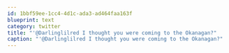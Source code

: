```yaml
---
id: 1bbf59ee-1cc4-4d1c-ada3-ad464faa163f
blueprint: text
category: twitter
title: "'@Darlinglilred I thought you were coming to the Okanagan?"
caption: "'@Darlinglilred I thought you were coming to the Okanagan?"
---
```

